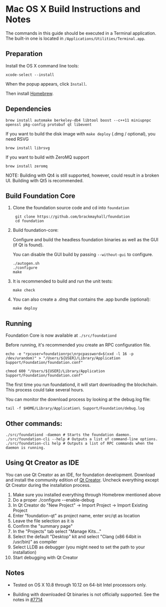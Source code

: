 Mac OS X Build Instructions and Notes
====================================
The commands in this guide should be executed in a Terminal application.
The built-in one is located in `/Applications/Utilities/Terminal.app`.

Preparation
-----------
Install the OS X command line tools:

`xcode-select --install`

When the popup appears, click `Install`.

Then install [Homebrew](https://brew.sh).

Dependencies
----------------------

    brew install automake berkeley-db4 libtool boost --c++11 miniupnpc openssl pkg-config protobuf qt libevent

If you want to build the disk image with `make deploy` (.dmg / optional), you need RSVG

    brew install librsvg

If you want to build with ZeroMQ support
    
    brew install zeromq

NOTE: Building with Qt4 is still supported, however, could result in a broken UI. Building with Qt5 is recommended.

Build Foundation Core
------------------------

1. Clone the foundation source code and cd into `foundation`

        git clone https://github.com/brackmayhall/foundation
        cd foundation

2.  Build foundation-core:

    Configure and build the headless foundation binaries as well as the GUI (if Qt is found).

    You can disable the GUI build by passing `--without-gui` to configure.

        ./autogen.sh
        ./configure
        make

3.  It is recommended to build and run the unit tests:

        make check

4.  You can also create a .dmg that contains the .app bundle (optional):

        make deploy

Running
-------

Foundation Core is now available at `./src/foundationd`

Before running, it's recommended you create an RPC configuration file.

    echo -e "rpcuser=foundationrpc\nrpcpassword=$(xxd -l 16 -p /dev/urandom)" > "/Users/${USER}/Library/Application Support/Foundation/foundation.conf"

    chmod 600 "/Users/${USER}/Library/Application Support/Foundation/foundation.conf"

The first time you run foundationd, it will start downloading the blockchain. This process could take several hours.

You can monitor the download process by looking at the debug.log file:

    tail -f $HOME/Library/Application\ Support/Foundation/debug.log

Other commands:
-------

    ./src/foundationd -daemon # Starts the foundation daemon.
    ./src/foundation-cli --help # Outputs a list of command-line options.
    ./src/foundation-cli help # Outputs a list of RPC commands when the daemon is running.

Using Qt Creator as IDE
------------------------
You can use Qt Creator as an IDE, for foundation development.
Download and install the community edition of [Qt Creator](https://www.qt.io/download/).
Uncheck everything except Qt Creator during the installation process.

1. Make sure you installed everything through Homebrew mentioned above
2. Do a proper ./configure --enable-debug
3. In Qt Creator do "New Project" -> Import Project -> Import Existing Project
4. Enter "foundation-qt" as project name, enter src/qt as location
5. Leave the file selection as it is
6. Confirm the "summary page"
7. In the "Projects" tab select "Manage Kits..."
8. Select the default "Desktop" kit and select "Clang (x86 64bit in /usr/bin)" as compiler
9. Select LLDB as debugger (you might need to set the path to your installation)
10. Start debugging with Qt Creator

Notes
-----

* Tested on OS X 10.8 through 10.12 on 64-bit Intel processors only.

* Building with downloaded Qt binaries is not officially supported. See the notes in [#7714](https://github.com/bitcoin/bitcoin/issues/7714)
